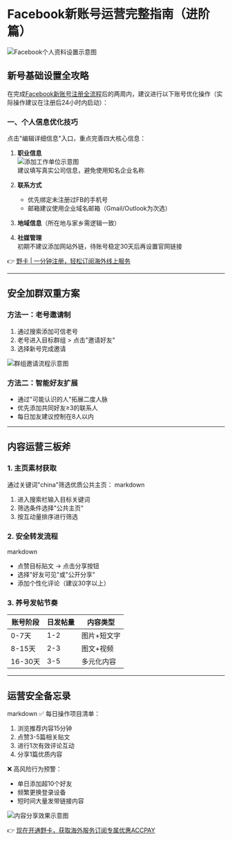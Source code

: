 # Facebook新账号运营完整指南（进阶篇）

![Facebook个人资料设置示意图](https://bbtdd.com/wp-content/uploads/img/9826170531196960.webp)

## 新号基础设置全攻略
在完成[Facebook新账号注册全流程](https://bbtdd.com/yeka)后的两周内，建议进行以下账号优化操作（实际操作建议在注册后24小时内启动）：

### 一、个人信息优化技巧
点击"编辑详细信息"入口，重点完善四大核心信息：

1. **职业信息**  
   ![添加工作单位示意图](https://bbtdd.com/wp-content/uploads/img/1871532275.webp)  
   建议填写真实公司信息，避免使用知名企业名称

2. **联系方式**  
   - 优先绑定未注册过FB的手机号
   - 邮箱建议使用企业域名邮箱（Gmail/Outlook为次选）

3. **地域信息**（所在地与家乡需逻辑一致）
4. **社媒管理**  
   初期不建议添加网站外链，待账号稳定30天后再设置官网链接

👉 [野卡 | 一分钟注册，轻松订阅海外线上服务](https://bbtdd.com/yeka)

---

## 安全加群双重方案
### 方法一：老号邀请制
1. 通过搜索添加可信老号
2. 老号进入目标群组 > 点击"邀请好友"
3. 选择新号完成邀请
   
![群组邀请流程示意图](https://bbtdd.com/wp-content/uploads/img/2240033629.webp)

### 方法二：智能好友扩展
- 通过"可能认识的人"拓展二度人脉
- 优先添加共同好友≥3的联系人
- 每日加友建议控制在8人以内

---

## 内容运营三板斧
### 1. 主页素材获取
通过关键词"china"筛选优质公共主页：
markdown
1. 进入搜索栏输入目标关键词
2. 筛选条件选择"公共主页"
3. 按互动量排序进行筛选


### 2. 安全转发流程
markdown
- 点赞目标贴文 → 点击分享按钮
- 选择"好友可见"或"公开分享"
- 添加个性化评论（建议30字以上）


### 3. 养号发帖节奏
| 账号阶段 | 日发帖量 | 内容类型 |
|---------|---------|---------|
| 0-7天   | 1-2     | 图片+短文字 |
| 8-15天  | 2-3     | 图文+视频 |
| 16-30天 | 3-5     | 多元化内容 |

---

## 运营安全备忘录
markdown
✅ 每日操作项目清单：
1. 浏览推荐内容15分钟
2. 点赞3-5篇相关贴文
3. 进行1次有效评论互动
4. 分享1篇优质内容

❌ 高风险行为预警：
- 单日添加超10个好友
- 频繁更换登录设备
- 短时间大量发带链接内容


![内容分享效果示意图](https://bbtdd.com/wp-content/uploads/img/4499492997681.webp)

👉 [现在开通野卡，获取海外服务订阅专属优惠ACCPAY](https://bbtdd.com/yeka)